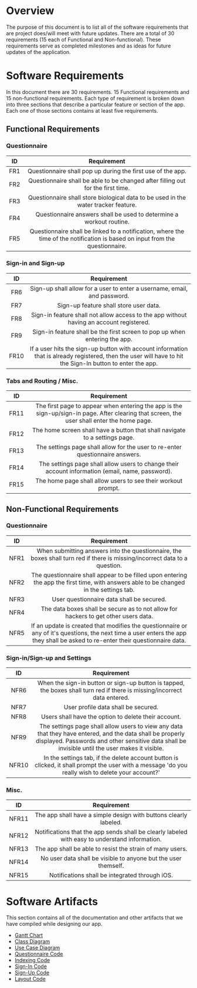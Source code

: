 # Overview
The purpose of this document is to list all of the software requirements that are project does/will meet with future updates. There are a total of 30 requirements (15 each of Functional and Non-functional). These requirements serve as completed milestones and as ideas for future updates of the application.
# Software Requirements
In this document there are 30 requirements. 15 Functional requirements and 15 non-functional requirements. Each type of requirement is broken down into three sections that describe a particular feature or section of the app. Each one of those sections contains at least five requirements. 
## Functional Requirements
### Questionnaire
| ID  | Requirement     | 
| :-------------: | :----------: | 
| FR1 | Questionnaire shall pop up during the first use of the app. | 
| FR2 | Questionnaire shall be able to be changed after filling out for the first time.  | 
| FR3 | Questionnaire shall store biological data to be used in the water tracker feature. | 
| FR4 | Questionnaire answers shall be used to determine a workout routine.  |
| FR5 | Questionnaire shall be linked to a notification, where the time of the notification is based on input from the questionnaire. |
### Sign-in and Sign-up
| ID  | Requirement     | 
| :-------------: | :----------: | 
| FR6 | Sign-up shall allow for a user to enter a username, email, and password. |
| FR7 | Sign-up feature shall store user data. |
| FR8 | Sign-in feature shall not allow access to the app without having an account registered.  |
| FR9 | Sign-in feature shall be the first screen to pop up when entering the app. |
| FR10 | If a user hits the sign-up button with account information that is already registered, then the user will have to hit the Sign-In button to enter the app. |
### Tabs and Routing / Misc. 
| ID  | Requirement     | 
| :-------------: | :----------: |
| FR11 | The first page to appear when entering the app is the sign-up/sign-in page. After clearing that screen, the user shall enter the home page. |
| FR12 | The home screen shall have a button that shall navigate to a settings page.  |
| FR13 | The settings page shall allow for the user to re-enter questionnaire answers. |
| FR14 | The settings page shall allow users to change their account information (email, name, password). |
| FR15 | The home page shall allow users to see their workout prompt. |
## Non-Functional Requirements
### Questionnaire 
| ID  | Requirement     | 
| :-------------: | :----------: | 
| NFR1 | When submitting answers into the questionnaire, the boxes shall turn red if there is missing/incorrect data to a question.  | 
| NFR2 | The questionnaire shall appear to be filled upon entering the app the first time, with answers able to be changed in the settings tab. |
| NFR3 | User questionnaire data shall be secured. |
| NFR4 | The data boxes shall be secure as to not allow for hackers to get other users data. |
| NFR5 | If an update is created that modifies the questionnaire or any of it's questions, the next time a user enters the app they shall be asked to re-enter their questionnaire data. | 
### Sign-in/Sign-up and Settings
| ID  | Requirement     | 
| :-------------: | :----------: | 
| NFR6 | When the sign-in button or sign-up button is tapped, the boxes shall turn red if there is missing/incorrect data entered. | 
| NFR7 | User profile data shall be secured. |
| NFR8 | Users shall have the option to delete their account. |
| NFR9 | The settings page shall allow users to view any data that they have entered, and the data shall be properly displayed. Passwords and other sensitive data shall be invisible until the user makes it visible.  |
| NFR10 | In the settings tab, if the delete account button is clicked, it shall prompt the user with a message 'do you really wish to delete your account?' |
### Misc.
| ID  | Requirement     | 
| :-------------: | :----------: | 
| NFR11 | The app shall have a simple design with buttons clearly labeled. | 
| NFR12 | Notifications that the app sends shall be clearly labeled with easy to understand information. |
| NFR13 | The app shall be able to resist the strain of many users. |
| NFR14 | No user data shall be visible to anyone but the user themself. |
| NFR15 | Notifications shall be integrated through iOS. |
# Software Artifacts
This section contains all of the documentation and other artifacts that we have compiled while designing our app. 
* [Gantt Chart](../artifacts/Gantt%20Chart.pdf)
* [Class Diagram](../artifacts/Class%20Diagram.pdf)
* [Use Case Diagram](../artifacts/Use%20case%20diagram.pdf)
* [Questionnaire Code](../src/app/questionnaire.tsx)
* [Indexing Code](../src/app/index.tsx)
* [Sign-In Code](../src/app/signin.tsx)
* [Sign-Up Code](../src/app/signup.tsx)
* [Layout Code](../src/app/_layout.tsx)